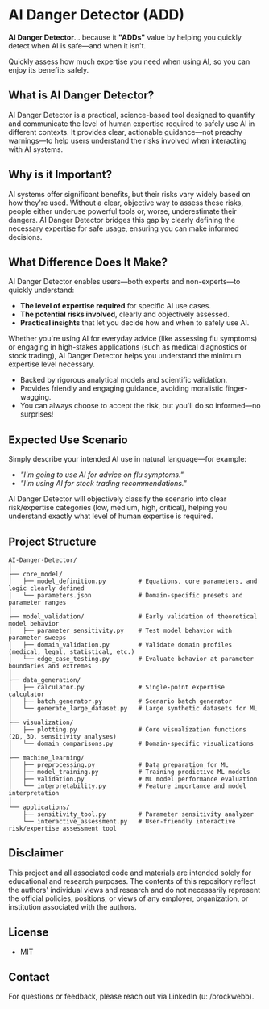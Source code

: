 # AI Danger Detector (ADD)

**AI Danger Detector**... because it **"ADDs"** value by helping you quickly detect when AI is safe—and when it isn't.

Quickly assess how much expertise you need when using AI, so you can enjoy its benefits safely.

## What is AI Danger Detector?

AI Danger Detector is a practical, science-based tool designed to quantify and communicate the level of human expertise required to safely use AI in different contexts. It provides clear, actionable guidance—not preachy warnings—to help users understand the risks involved when interacting with AI systems.

## Why is it Important?

AI systems offer significant benefits, but their risks vary widely based on how they're used. Without a clear, objective way to assess these risks, people either underuse powerful tools or, worse, underestimate their dangers. AI Danger Detector bridges this gap by clearly defining the necessary expertise for safe usage, ensuring you can make informed decisions.

## What Difference Does It Make?

AI Danger Detector enables users—both experts and non-experts—to quickly understand:

- **The level of expertise required** for specific AI use cases.
- **The potential risks involved**, clearly and objectively assessed.
- **Practical insights** that let you decide how and when to safely use AI.

Whether you're using AI for everyday advice (like assessing flu symptoms) or engaging in high-stakes applications (such as medical diagnostics or stock trading), AI Danger Detector helps you understand the minimum expertise level necessary.

- Backed by rigorous analytical models and scientific validation.
- Provides friendly and engaging guidance, avoiding moralistic finger-wagging.
- You can always choose to accept the risk, but you'll do so informed—no surprises!

## Expected Use Scenario

Simply describe your intended AI use in natural language—for example:
- *"I'm going to use AI for advice on flu symptoms."*
- *"I'm using AI for stock trading recommendations."*

AI Danger Detector will objectively classify the scenario into clear risk/expertise categories (low, medium, high, critical), helping you understand exactly what level of human expertise is required.

## Project Structure

```
AI-Danger-Detector/
│
├── core_model/
│   ├── model_definition.py         # Equations, core parameters, and logic clearly defined
│   └── parameters.json             # Domain-specific presets and parameter ranges
│
├── model_validation/               # Early validation of theoretical model behavior
│   ├── parameter_sensitivity.py    # Test model behavior with parameter sweeps
│   ├── domain_validation.py        # Validate domain profiles (medical, legal, statistical, etc.)
│   └── edge_case_testing.py        # Evaluate behavior at parameter boundaries and extremes
│
├── data_generation/
│   ├── calculator.py               # Single-point expertise calculator
│   ├── batch_generator.py          # Scenario batch generator
│   └── generate_large_dataset.py   # Large synthetic datasets for ML
│
├── visualization/
│   ├── plotting.py                 # Core visualization functions (2D, 3D, sensitivity analyses)
│   └── domain_comparisons.py       # Domain-specific visualizations
│
├── machine_learning/
│   ├── preprocessing.py            # Data preparation for ML
│   ├── model_training.py           # Training predictive ML models
│   ├── validation.py               # ML model performance evaluation
│   └── interpretability.py         # Feature importance and model interpretation
│
└── applications/
    ├── sensitivity_tool.py         # Parameter sensitivity analyzer
    └── interactive_assessment.py   # User-friendly interactive risk/expertise assessment tool
```

## Disclaimer

This project and all associated code and materials are intended solely for educational and research purposes. The contents of this repository reflect the authors' individual views and research and do not necessarily represent the official policies, positions, or views of any employer, organization, or institution associated with the authors.

## License

- MIT 

## Contact

For questions or feedback, please reach out via LinkedIn (u: /brockwebb).
